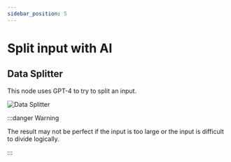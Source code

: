 ```yaml
---
sidebar_position: 5
---
```


# Split input with AI

## Data Splitter

This node uses GPT-4 to try to split an input. 

![Data Splitter](/img/page-images/split-input/1.png)

:::danger Warning

The result may not be perfect if the input is too large or the input is difficult to divide logically.

:::
